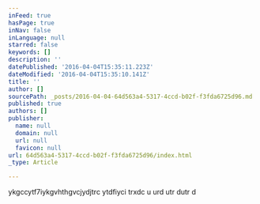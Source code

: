 ```yaml
---
inFeed: true
hasPage: true
inNav: false
inLanguage: null
starred: false
keywords: []
description: ''
datePublished: '2016-04-04T15:35:11.223Z'
dateModified: '2016-04-04T15:35:10.141Z'
title: ''
author: []
sourcePath: _posts/2016-04-04-64d563a4-5317-4ccd-b02f-f3fda6725d96.md
published: true
authors: []
publisher:
  name: null
  domain: null
  url: null
  favicon: null
url: 64d563a4-5317-4ccd-b02f-f3fda6725d96/index.html
_type: Article

---
```

ykgccytf7iykgvhthgvcjydjtrc ytdfiyci trxdc u urd utr dutr d